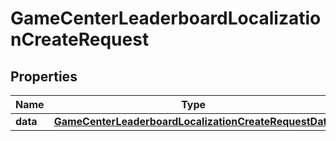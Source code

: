 

# GameCenterLeaderboardLocalizationCreateRequest


## Properties

| Name | Type | Description | Notes |
|------------ | ------------- | ------------- | -------------|
|**data** | [**GameCenterLeaderboardLocalizationCreateRequestData**](GameCenterLeaderboardLocalizationCreateRequestData.md) |  |  |




